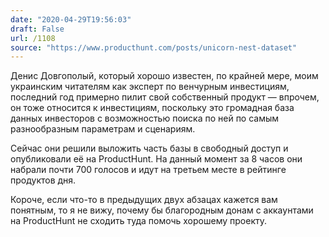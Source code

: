 ```yaml
---
date: "2020-04-29T19:56:03"
draft: False
url: /1108
source: "https://www.producthunt.com/posts/unicorn-nest-dataset"
---
```


Денис Довгополый, который хорошо известен, по крайней мере, моим украинским читателям как эксперт по венчурным инвестициям, последний год примерно пилит свой собственный продукт — впрочем, он тоже относится к инвестициям, поскольку это громадная база данных инвесторов с возможностью поиска по ней по самым разнообразным параметрам и сценариям. 

Сейчас они решили выложить часть базы в свободный доступ и опубликовали её на ProductHunt. На данный момент за 8 часов они набрали почти 700 голосов и идут на третьем месте в рейтинге продуктов дня. 

Короче, если что-то в предыдущих двух абзацах кажется вам понятным, то я не вижу, почему бы благородным донам с аккаунтами на ProductHunt не сходить туда помочь хорошему проекту.
